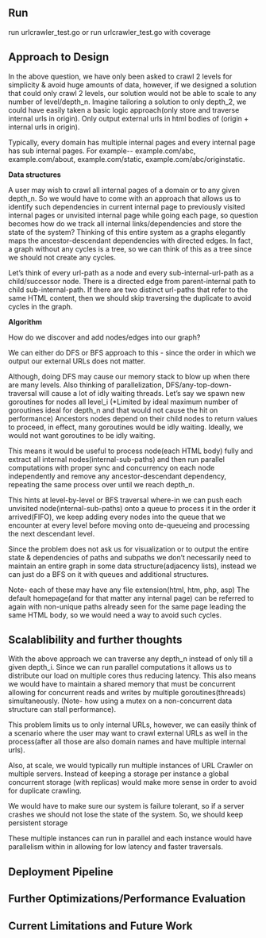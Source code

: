 ## Run
run urlcrawler_test.go or run urlcrawler_test.go with coverage

## Approach to Design 

In the above question, we have only been asked to crawl 2 levels for simplicity & avoid huge amounts of data, however, if we designed a solution that could only crawl 2 levels, our solution would not be able to scale to any number of level/depth_n. 
Imagine tailoring a solution to only depth_2, we could have easily taken a basic logic approach(only store and traverse internal urls in origin). Only output external urls in html bodies of (origin + internal urls in origin).

Typically, every domain has multiple internal pages and every internal page has sub internal pages. For example-- example.com/abc, example.com/about, example.com/static, example.com/abc/originstatic.

**Data structures**

A user may wish to crawl all internal pages of a domain or to any given depth_n. So we would have to come with an approach that allows us to identify such dependencies in current internal page to previously visited internal pages or unvisited internal page while going each page, so question becomes how do we track all internal links/dependencies and store the state of the system? Thinking of this entire system as a graphs elegantly maps the ancestor-descendant dependencies with directed edges. In fact, a graph without any cycles is a tree, so we can think of this as a tree since we should not create any cycles.

Let’s think of every url-path as a node and every sub-internal-url-path as a child/successor node. There is a directed edge from parent-internal path to child sub-internal-path. If there are two distinct url-paths that refer to the same HTML content, then we should skip traversing the duplicate to avoid cycles in the graph. 

**Algorithm** 

How do we discover and add nodes/edges into our graph?

We can either do DFS or BFS approach to this - since the order in which we output our external URLs does not matter. 

Although, doing DFS may cause our memory stack to blow up when there are many levels. Also thinking of parallelization, DFS/any-top-down-traversal will cause a lot of idly waiting threads. Let’s say we spawn new goroutines for nodes all level_i (*Limited by ideal maximum number of goroutines ideal for depth_n and that would not cause the hit on performance) Ancestors nodes depend on their child nodes to return values to proceed, in effect, many goroutines would be idly waiting. Ideally, we would not want goroutines to be idly waiting. 

This means it would be useful to process node(each HTML body) fully and extract all internal nodes(internal-sub-paths) and then run parallel computations with proper sync and concurrency on each node independently and remove any ancestor-descendant dependency, repeating the same process over until we reach depth_n.

This hints at level-by-level or BFS traversal where-in we can push each unvisited node(internal-sub-paths) onto a queue to process it in the order it arrived(FIFO), we keep adding every nodes into the queue that we encounter at every level before moving onto de-queueing and processing the next descendant level. 

Since the problem does not ask us for visualization or to output the entire state & dependencies of paths and subpaths we don’t necessarily need to maintain an entire graph in some data structure(adjacency lists), instead we can just do a BFS on it with queues and additional structures.

Note- each of these may have any file extension(html, htm, php, asp) The default homepage(and for that matter any internal page) can be referred to again with non-unique paths already seen for the same page leading the same HTML body, so we would need a way to avoid such cycles.


## Scalablibility and further thoughts

With the above approach we can traverse any depth_n instead of only till a given depth_i. Since we can run parallel computations it allows us to distribute our load on multiple cores thus reducing latency. This also means we would have to maintain a shared memory that must be concurrent allowing for concurrent reads and writes by multiple goroutines(threads) simultaneously. (Note- how using a mutex on a non-concurrent data structure can stall performance). 

This problem limits us to only internal URLs, however, we can easily think of a scenario where the user may want to crawl external URLs as well in the process(after all those are also domain names and have multiple internal urls). 

Also, at scale, we would typically run multiple instances of URL Crawler on multiple servers. Instead of keeping a storage per instance a global concurrent storage (with replicas) would make more sense in order to avoid for duplicate crawling. 

We would have to make sure our system is failure tolerant, so if a server crashes we should not lose the state of the system. So, we should keep persistent storage 

These multiple instances can run in parallel and each instance would have parallelism within in allowing for low latency and faster traversals.

## Deployment Pipeline

## Further Optimizations/Performance Evaluation

## Current Limitations and Future Work
